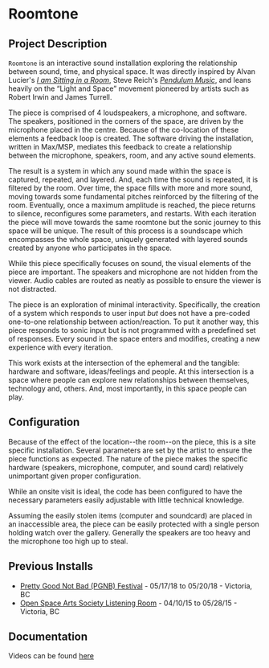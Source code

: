 # Roomtone

## Project Description
`Roomtone` is an interactive sound installation exploring the relationship between sound, time, and physical space. It was directly inspired by Alvan Lucier's *[I am Sitting in a Room](https://en.wikipedia.org/wiki/I_Am_Sitting_in_a_Room)*, Steve Reich's *[Pendulum Music](https://en.wikipedia.org/wiki/Pendulum_Music)*, and leans heavily on the “Light and Space” movement pioneered by artists such as Robert Irwin and James Turrell. 

The piece is comprised of 4 loudspeakers, a microphone, and software. The speakers, positioned in the corners of the space, are driven by the microphone placed in the centre. Because of the co-location of these elements a feedback loop is created. The software driving the installation, written in Max/MSP, mediates this feedback to create a relationship between the microphone, speakers, room, and any active sound elements. 

The result is a system in which any sound made within the space is captured, repeated, and layered. And, each time the sound is repeated, it is filtered by the room. Over time, the space fills with more and more sound, moving towards some fundamental pitches reinforced by the filtering of the room. Eventually, once a maximum amplitude is reached, the piece returns to silence, reconfigures some parameters, and restarts. With each iteration the piece will move towards the same roomtone but the sonic journey to this space will be unique. The result of this process is a soundscape which encompasses the whole space, uniquely generated with layered sounds created by anyone who participates in the space.

While this piece specifically focuses on sound, the visual elements of the piece are important. The speakers and microphone are not hidden from the viewer. Audio cables are routed as neatly as possible to ensure the viewer is not distracted.    

The piece is an exploration of minimal interactivity. Specifically, the creation of a system which responds to user input *but* does not have a pre-coded one-to-one relationship between action/reaction. To put it another way, this piece responds to sonic input but is not programmed with a predefined set of responses. Every sound in the space enters and modifies, creating a new experience with every iteration.

This work exists at the intersection of the ephemeral and the tangible: hardware and software, ideas/feelings and people. At this intersection is a space where people can explore new relationships between themselves, technology and, others. And, most importantly, in this space people can play.

## Configuration
Because of the effect of the location--the room--on the piece, this is a site specific installation. Several parameters are set by the artist to ensure the piece functions as expected. The nature of the piece makes the specific hardware (speakers, microphone, computer, and sound card) relatively unimportant given proper configuration.

While an onsite visit is ideal, the code has been configured to have the necessary parameters easily adjustable with little technical knowledge.

Assuming the easily stolen items (computer and soundcard) are placed in an inaccessible area, the piece can be easily protected with a single person holding watch over the gallery. Generally the speakers are too heavy and the microphone too high up to steal.

## Previous Installs
* [Pretty Good Not Bad (PGNB) Festival](https://prettygoodnotbad.ca/artists/steven-bjornson/) - 05/17/18 to 05/20/18 - Victoria, BC
* [Open Space Arts Society Listening Room](http://openspace.ca/GuestHouse) - 04/10/15 to 05/28/15 - Victoria, BC

## Documentation
Videos can be found [here](https://vimeo.com/album/3265316)